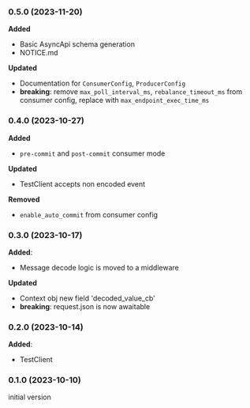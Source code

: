 ### 0.5.0 (2023-11-20)

**Added**
 - Basic AsyncApi schema generation
 - NOTICE.md

**Updated**
 - Documentation for `ConsumerConfig`, `ProducerConfig`
 - **breaking**: remove `max_poll_interval_ms`, `rebalance_timeout_ms` from consumer
config, replace with `max_endpoint_exec_time_ms`

### 0.4.0 (2023-10-27)

**Added**
 - `pre-commit` and `post-commit` consumer mode 

**Updated**
 - TestClient accepts non encoded event

**Removed**
 - `enable_auto_commit` from consumer config

### 0.3.0 (2023-10-17)

**Added**:
 - Message decode logic is moved to a middleware

**Updated**
 - Context obj new field 'decoded_value_cb'
 - **breaking**: request.json is now awaitable

### 0.2.0 (2023-10-14)

**Added**:
 - TestClient

### 0.1.0 (2023-10-10)

initial version